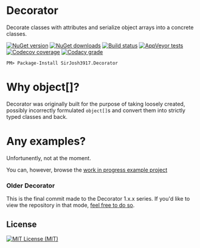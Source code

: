 # Decorator

Decorate classes with attributes and serialize object arrays into a concrete classes.

[![NuGet version][badge_nuget_version]][link_nuget]
[![NuGet downloads][badge_nuget_downloads]][link_nuget]
[![Build status][badge_appveyor_build]][link_appveyor_build]
[![AppVeyor tests][badge_appveyor_tests]][link_appveyor_build]
[![Codecov coverage][badge_codecov]][link_codecov_dashboard]
[![Codacy grade][badge_codacy_grade]][link_codacy_dashboard]

```
PM> Package-Install SirJosh3917.Decorator
```

# Why object[]?

Decorator was originally built for the purpose of taking loosely created, possibly incorrectly formulated `object[]`s and convert them into strictly typed classes and back.

# Any examples?

Unfortunently, not at the moment.

You can, however, browse the [work in progress example project][link_examples]

### Older Decorator

This is the final commit made to the Decorator 1.x.x series. If you'd like to view the repository in that mode, [feel free to do so][link_final_1xx].

## License


[![MIT License (MIT)][badge_license]][link_license]

[badge_nuget_version]: https://img.shields.io/nuget/v/SirJosh3917.Decorator.svg
[badge_nuget_downloads]: https://img.shields.io/nuget/dt/SirJosh3917.Decorator.svg
[badge_appveyor_build]: https://ci.appveyor.com/api/projects/status/6ooio3rqlsbhs1q2?svg=true
[badge_appveyor_tests]: https://img.shields.io/appveyor/tests/SirJosh3917/Decorator/master.svg
[badge_codacy_grade]: https://api.codacy.com/project/badge/Grade/43061e7f10a04bfd8dd91f185fc1303a
[badge_codecov]: https://img.shields.io/codecov/c/github/SirJosh3917/Decorator.svg
[badge_license]: https://img.shields.io/github/license/SirJosh3917/Decorator.svg

[link_nuget]: https://www.nuget.org/packages/SirJosh3917.Decorator/
[link_appveyor_build]: https://ci.appveyor.com/project/SirJosh3917/Decorator
[link_codacy_dashboard]: https://app.codacy.com/project/SirJosh3917/Decorator/dashboard
[link_codecov_dashboard]: https://codecov.io/gh/SirJosh3917/Decorator
[link_license]: ./LICENSE

[link_examples]: ./Decorator.Examples/Examples/
[link_final_1xx]: https://github.com/SirJosh3917/Decorator/tree/bd3954577be2abbb2e358b1345d73c2d5e1ca4ae